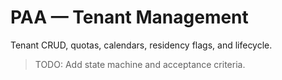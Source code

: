 # PAA — Tenant Management

Tenant CRUD, quotas, calendars, residency flags, and lifecycle.

> TODO: Add state machine and acceptance criteria.
